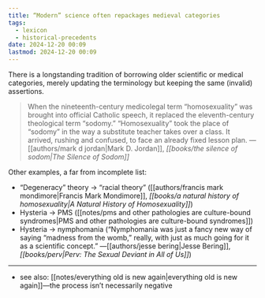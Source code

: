 ```yaml
---
title: “Modern” science often repackages medieval categories
tags:
  - lexicon
  - historical-precedents
date: 2024-12-20 00:09
lastmod: 2024-12-20 00:09
---
```

There is a longstanding tradition of borrowing older scientific or medical categories, merely updating the terminology but keeping the same (invalid) assertions.

> When the nineteenth-century medicolegal term “homosexuality” was brought into official Catholic speech, it replaced the eleventh-century theological term “sodomy.” “Homosexuality” took the place of “sodomy” in the way a substitute teacher takes over a class. It arrived, rushing and confused, to face an already fixed lesson plan. —[[authors/mark d jordan|Mark D. Jordan]], *[[books/the silence of sodom|The Silence of Sodom]]*

Other examples, a far from incomplete list:
- “Degeneracy” theory → “racial theory” ([[authors/francis mark mondimore|Francis Mark Mondimore]], *[[books/a natural history of homosexuality|A Natural History of Homosexuality]]*)
- Hysteria → PMS ([[notes/pms and other pathologies are culture-bound syndromes|PMS and other pathologies are culture-bound syndromes]])
- Hysteria → nymphomania (“Nymphomania was just a fancy new way of saying “madness from the womb,” really, with just as much going for it as a scientific concept.” —[[authors/jesse bering|Jesse Bering]], *[[books/perv|Perv: The Sexual Deviant in All of Us]]*)

---
- see also: [[notes/everything old is new again|everything old is new again]]—the process isn’t necessarily negative